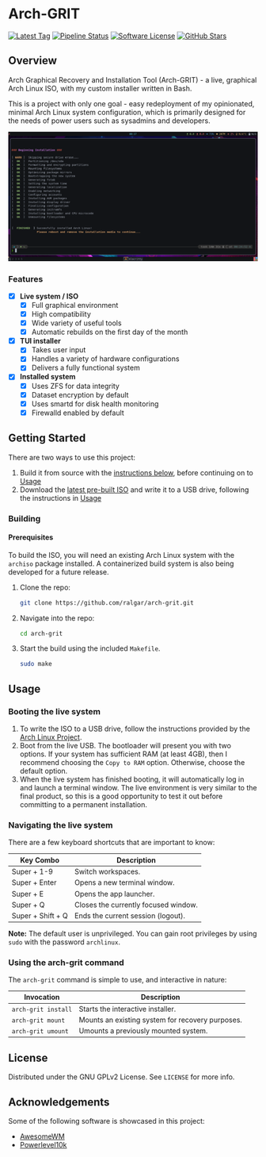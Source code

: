 # Arch-GRIT

[![Latest Tag](https://img.shields.io/github/v/tag/ralgar/arch-grit?style=for-the-badge&logo=semver&logoColor=white)](https://github.com/ralgar/arch-grit/tags)
[![Pipeline Status](https://img.shields.io/github/actions/workflow/status/ralgar/arch-grit/build-and-test.yml?request&label=Pipeline&logo=github&style=for-the-badge)](https://github.com/ralgar/arch-grit/actions)
[![Software License](https://img.shields.io/badge/License-GPL--2.0-orange?style=for-the-badge&logo=gnu&logoColor=white)](https://www.gnu.org/licenses/gpl-2.0.html)
[![GitHub Stars](https://img.shields.io/github/stars/ralgar/arch-grit?color=gold&label=Stars&logo=github&style=for-the-badge)](https://github.com/ralgar/arch-grit)

## Overview
Arch Graphical Recovery and Installation Tool (Arch-GRIT) - a live, graphical
 Arch Linux ISO, with my custom installer written in Bash.

This is a project with only one goal - easy redeployment of my opinionated,
 minimal Arch Linux system configuration, which is primarily designed for the
 needs of power users such as sysadmins and developers.

![Project Screenshot](images/screenshot.png)

### Features

- [x] **Live system / ISO**
  - [x] Full graphical environment
  - [x] High compatibility
  - [x] Wide variety of useful tools
  - [x] Automatic rebuilds on the first day of the month
- [x] **TUI installer**
  - [x] Takes user input
  - [x] Handles a variety of hardware configurations
  - [x] Delivers a fully functional system
- [x] **Installed system**
  - [x] Uses ZFS for data integrity
  - [x] Dataset encryption by default
  - [x] Uses smartd for disk health monitoring
  - [x] Firewalld enabled by default

## Getting Started

There are two ways to use this project:
1. Build it from source with the [instructions below](#prerequisites), before
   continuing on to [Usage](#usage)
2. Download the [latest pre-built ISO](https://github.com/ralgar/arch-grit/releases)
   and write it to a USB drive, following the instructions in [Usage](#usage)

### Building

#### Prerequisites

To build the ISO, you will need an existing Arch Linux system with the
 `archiso` package installed. A containerized build system is also being
 developed for a future release.

1. Clone the repo:
   ```sh
   git clone https://github.com/ralgar/arch-grit.git
   ```
2. Navigate into the repo:
   ```sh
   cd arch-grit
   ```
3. Start the build using the included `Makefile`.
   ```sh
   sudo make
   ```

## Usage

### Booting the live system

1. To write the ISO to a USB drive, follow the instructions provided by the
   [Arch Linux Project](https://wiki.archlinux.org/title/USB_flash_installation_medium).
2. Boot from the live USB. The bootloader will present you with two options.
   If your system has sufficient RAM (at least 4GB), then I recommend choosing
   the `Copy to RAM` option. Otherwise, choose the default option.
3. When the live system has finished booting, it will automatically log in and
   launch a terminal window. The live environment is very similar to the final
   product, so this is a good opportunity to test it out before committing to
   a permanent installation.

### Navigating the live system

There are a few keyboard shortcuts that are important to know:

| Key Combo         | Description                          |
|-------------------|--------------------------------------|
| Super + 1-9       | Switch workspaces.                   |
| Super + Enter     | Opens a new terminal window.         |
| Super + E         | Opens the app launcher.              |
| Super + Q         | Closes the currently focused window. |
| Super + Shift + Q | Ends the current session (logout).   |

**Note:** The default user is unprivileged. You can gain root privileges by
 using `sudo` with the password `archlinux`.

### Using the arch-grit command

The `arch-grit` command is simple to use, and interactive in nature:

| Invocation          | Description                                      |
|---------------------|--------------------------------------------------|
| `arch-grit install` | Starts the interactive installer.                |
| `arch-grit mount`   | Mounts an existing system for recovery purposes. |
| `arch-grit umount`  | Umounts a previously mounted system.             |

## License

Distributed under the GNU GPLv2 License. See `LICENSE` for more info.

## Acknowledgements

Some of the following software is showcased in this project:
* [AwesomeWM](https://github.com/awesomeWM/awesome)
* [Powerlevel10k](https://github.com/romkatv/powerlevel10k)
